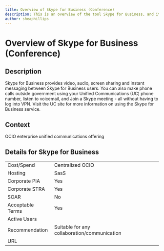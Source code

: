 ```yaml
---
title: Overview of Skype for Business (Conference)
description: This is an overview of the tool Skype for Business, and its current status  within BC Gov.
author: sheaphillips
---
```


# Overview of Skype for Business (Conference)

## Description
Skype for Business provides video, audio, screen sharing and instant messaging between Skype for Business users. You can also make phone calls outside government using your Unified Communications (UC) phone number, listen to voicemail, and Join a Skype meeting - all without having to log into VPN. Visit the UC site for more information on using the Skype for Business service.

## Context
OCIO enterprise unified communications offering

##  Details for Skype for Business

|   |   |
|---|---|
|Cost/Spend   | Centralized OCIO  |
|Hosting   | SasS  |
|Corporate PIA   | Yes  |
|Corporate STRA   | Yes   |
|SOAR   | No  |
|Acceptable Terms   | Yes  |
|Active Users   |   |
|Recommendation   |  Suitable for any collaboration/communication |
|URL   |   |
